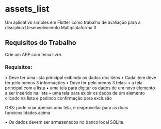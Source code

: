 # assets_list

Um aplicativo simples em Flutter como trabalho de avaliação para a disciplina Desenvolvimento Multiplataforma 3

## Requisitos do Trabalho

Crie um APP com tema livre.

### Requisitos:
• Deve ter uma lista principal exibindo os dados dos itens
• Cada item deve ter pelo menos 3 informações
• Deve ter pelo menos 3 telas:
    • a tela principal com a lista
    • uma tela para digitar os dados de um novo elemento a ser inserido na lista
    • uma tela para exibir os dados de um elemento clicado na lista e pedindo confirmação para exclusão

OBS: pode criar apenas uma tela, e reaproveitar para as duas funcionalidades acima

• Os dados devem ser armazenados no banco local SQLite.